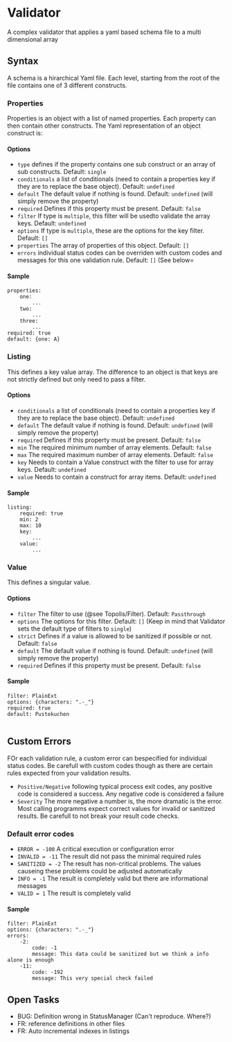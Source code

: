 # Validator
A complex validator that applies a yaml based schema file to a multi dimensional array

## Syntax
A schema is a hirarchical Yaml file. Each level, starting from the root of the file contains one of 3 different constructs.

### Properties
Properties is an object with a list of named properties. Each property can then contain other constructs.
The Yaml representation of an object construct is:
  
#### Options
- `type` defines if the property contains one sub construct or an array of sub constructs. Default: `single`
- `conditionals` a list of conditionals (need to contain a properties key if they are to replace the base object). Default: `undefined`
- `default` The default value if nothing is found. Default: `undefined` (will simply remove the property)
- `required` Defines if this property must be present. Default: `false`
- `filter` If type is `multiple`, this filter will be usedto validate the array keys. Default: `undefined`
- `options` If type is `multiple`, these are the options for the key filter. Default: `[]`
- `properties` The array of properties of this object. Default: `[]`
- `errors` individual status codes can be overriden with custom codes and messages for this one validation rule. Default: `[]` (See below=

#### Sample
```
properties:
    one:
        ...
    two:
        ...
    three:
        ...
required: true
default: {one: A}        
```

### Listing
This defines a key value array. The difference to an object is that keys are not strictly defined but only need to pass 
a filter.

#### Options
- `conditionals` a list of conditionals (need to contain a properties key if they are to replace the base object). Default: `undefined`
- `default` The default value if nothing is found. Default: `undefined` (will simply remove the property)
- `required` Defines if this property must be present. Default: `false`
- `min` The required minimum number of array elements. Default: `false`
- `max` The required maximum number of array elements. Default: `false`
- `key` Needs to contain a Value construct with the filter to use for array keys. Default: `undefined`
- `value` Needs to contain a construct for array items. Default: `undefined`

#### Sample
```
listing:
    required: true
    min: 2
    max: 10
    key:
        ...
    value:
        ...        
```

### Value
This defines a singular value.

#### Options
- `filter` The filter to use (@see Topolis/Filter). Default: `Passthrough`
- `options` The options for this filter. Default: `[]` (Keep in mind that Validator sets the default type of filters to `single`)
- `strict` Defines if a value is allowed to be sanitized if possible or not. Default: `false`
- `default` The default value if nothing is found. Default: `undefined` (will simply remove the property)
- `required` Defines if this property must be present. Default: `false`

#### Sample
```
filter: PlainExt
options: {characters: ".-_"}
required: true
default: Pustekuchen
        
```

## Custom Errors
FOr each validation rule, a custom error can bespecified for individual status codes. Be carefull with custom codes though as there are certain rules expected from your validation results.

- `Positive/Negative` following typical process exit codes, any positive code is considered a success. Any negative code is considered a failure
- `Severity` The more negative a number is, the more dramatic is the error. Most calling programms expect correct values for invalid or sanitized results. Be carefull to not break your result code checks.

### Default error codes
- `ERROR = -100` A critical execution or configuration error
- `INVALID = -11` The result did not pass the minimal required rules
- `SANITIZED = -2` The result has non-critical problems. The values causeing these problems could be adjusted automatically
- `INFO = -1` The result is completely valid but there are informational messages
- `VALID = 1` The result is completely valid

#### Sample
```
filter: PlainExt
options: {characters: ".-_"}
errors: 
    -2:
        code: -1
        message: This data could be sanitized but we think a info alone is enough
    -11:
        code: -192
        message: This very special check failed      
```

## Open Tasks
- BUG: Definition wrong in StatusManager (Can't reproduce. Where?)
- FR: reference definitions in other files
- FR: Auto incremental indexes in listings
